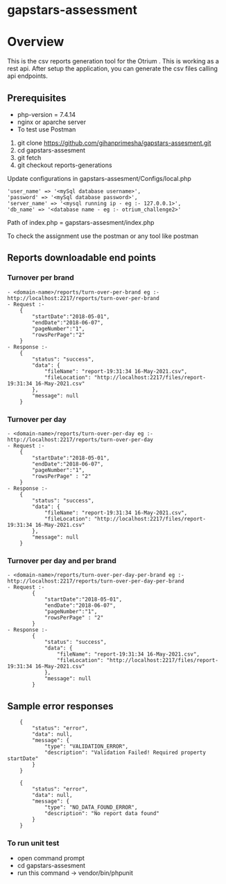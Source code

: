 # gapstars-assessment

# Overview

This is the csv reports generation tool for the Otrium .
This is working as a rest api. After setup the application, you can generate the csv files
calling api endpoints.

## Prerequisites

- php-version = 7.4.14
- nginx or aparche server
- To test use Postman

1. git clone https://github.com/gihanprimesha/gapstars-assesment.git
2. cd gapstars-assesment
3. git fetch
4. git checkout reports-generations

Update configurations in gapstars-assesment/Configs/local.php

    'user_name' => '<mySql database username>',
    'password' => '<mySql database password>',
    'server_name' => '<mysql running ip - eg :- 127.0.0.1>',
    'db_name' => '<database name - eg :- otrium_challenge2>'

Path of index.php = gapstars-assesment/index.php

To check the assignment use the postman or any tool like postman

## Reports downloadable end points

### Turnover per brand

    - <domain-name>/reports/turn-over-per-brand eg :- http://localhost:2217/reports/turn-over-per-brand
    - Request :-
        {
            "startDate":"2018-05-01",
            "endDate":"2018-06-07",
            "pageNumber":"1",
            "rowsPerPage":"2"
        }
    - Response :-
        {
            "status": "success",
            "data": {
                "fileName": "report-19:31:34 16-May-2021.csv",
                "fileLocation": "http://localhost:2217/files/report-19:31:34 16-May-2021.csv"
            },
            "message": null
        }

### Turnover per day

    - <domain-name>/reports/turn-over-per-day eg :- http://localhost:2217/reports/turn-over-per-day
    - Request :-
        {
            "startDate":"2018-05-01",
            "endDate":"2018-06-07",
            "pageNumber":"1",
            "rowsPerPage" : "2"
        }
    - Response :-
        {
            "status": "success",
            "data": {
                "fileName": "report-19:31:34 16-May-2021.csv",
                "fileLocation": "http://localhost:2217/files/report-19:31:34 16-May-2021.csv"
            },
            "message": null
        }

### Turnover per day and per brand

    - <domain-name>/reports/turn-over-per-day-per-brand eg :- http://localhost:2217/reports/turn-over-per-day-per-brand
    - Request :-
            {
                "startDate":"2018-05-01",
                "endDate":"2018-06-07",
                "pageNumber":"1",
                "rowsPerPage" : "2"
            }
    - Response :-
            {
                "status": "success",
                "data": {
                    "fileName": "report-19:31:34 16-May-2021.csv",
                    "fileLocation": "http://localhost:2217/files/report-19:31:34 16-May-2021.csv"
                },
                "message": null
            }

## Sample error responses

        {
            "status": "error",
            "data": null,
            "message": {
                "type": "VALIDATION_ERROR",
                "description": "Validation Failed! Required property startDate"
            }
        }

        {
            "status": "error",
            "data": null,
            "message": {
                "type": "NO_DATA_FOUND_ERROR",
                "description": "No report data found"
            }
        }

### To run unit test

- open command prompt
- cd gapstars-assesment
- run this command -> vendor/bin/phpunit
